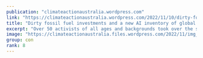 ```yaml
---
publication: "climateactionaustralia.wordpress.com"
link: "https://climateactionaustralia.wordpress.com/2022/11/10/dirty-fossil-fuel-investments-and-a-new-ai-inventory-of-global-emissions-in-the-spotlight-during-finance-day-at-cop27/"
title: "Dirty fossil fuel investments and a new AI inventory of global emissions in the spotlight during ‘Finance Day’ at COP27"
excerpt: "Over 50 activists of all ages and backgrounds took over the so-called ‘Blue Zone’ – the main area of the conference centre in Sharm el-Sheikh overseen by the UN – to chant “Stop funding fossil fuel…"
image: "https://climateactionaustralia.files.wordpress.com/2022/11/img_1976.jpg?w=1200"
group: con
rank: 8
---
```

